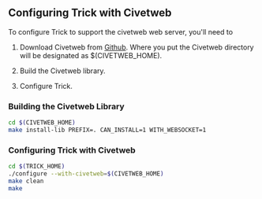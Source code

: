 ## Configuring Trick with Civetweb
To configure Trick to support the civetweb web server, you'll need to

1. Download Civetweb from [Github](https://github.com/civetweb/civetweb). Where you put the Civetweb directory will be designated as $(CIVETWEB_HOME).

2. Build the Civetweb library.
3. Configure Trick.

### Building the Civetweb Library
```bash
cd $(CIVETWEB_HOME)
make install-lib PREFIX=. CAN_INSTALL=1 WITH_WEBSOCKET=1
```
### Configuring Trick with Civetweb
```bash
cd $(TRICK_HOME)
./configure --with-civetweb=$(CIVETWEB_HOME)
make clean
make
```
